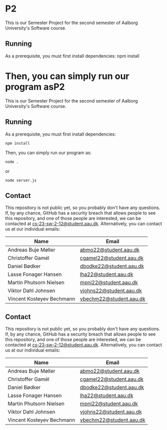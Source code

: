 P2
===

This is our Semester Project for the second semester of Aalborg 
University's Software course.

Running
---
As a prerequisite, you must first install dependencies:
    npm install

Then, you can simply run our program asP2
===

This is our Semester Project for the second semester of Aalborg 
University's Software course.

Running
---
As a prerequisite, you must first install dependencies:

    npm install

Then, you can simply run our program as:

    node .

or

    node server.js


Contact
---

This repository is not public yet, so you probably don't have any 
questions. If, by any chance, GitHub has a security breach that allows 
people to see this repository, and one of those people are interested, 
we can be contacted at cs-23-sw-2-12@student.aau.dk.
Alternatively, you can contact us at our individual emails:

| Name                      | Email                   |
| ------------------------- | ----------------------- |
| Andreas Buje Møller       | abmo22@student.aau.dk   |
| Christoffer Gamél         | cgamel22@student.aau.dk |
| Daniel Bødker             | dbodke22@student.aau.dk |
| Lasse Fonager Hansen      | lha22@student.aau.dk    |
| Martin Phutsorn Nielsen   | mpni22@student.aau.dk   |
| Viktor Dahl Johnsen       | vjohns22@student.aau.dk |
| Vincent Kosteyev Bechmann | vbechm22@student.aau.dk |


Contact
---

This repository is not public yet, so you probably don't have any 
questions. If, by any chance, GitHub has a security breach that allows 
people to see this repository, and one of those people are interested, 
we can be contacted at cs-23-sw-2-12@student.aau.dk.
Alternatively, you can contact us at our individual emails:

| Name                      | Email                   |
| ------------------------- | ----------------------- |
| Andreas Buje Møller       | abmo22@student.aau.dk   |
| Christoffer Gamél         | cgamel22@student.aau.dk |
| Daniel Bødker             | dbodke22@student.aau.dk |
| Lasse Fonager Hansen      | lha22@student.aau.dk    |
| Martin Phutsorn Nielsen   | mpni22@student.aau.dk   |
| Viktor Dahl Johnsen       | vjohns22@student.aau.dk |
| Vincent Kosteyev Bechmann | vbechm22@student.aau.dk |
